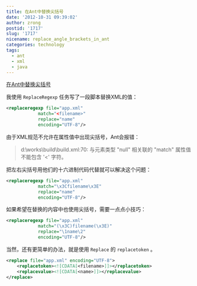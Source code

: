 ```yaml
---
title: 在Ant中替换尖括号
date: '2012-10-31 09:39:02'
author: zrong
postid: '1717'
slug: '1717'
nicename: replace_angle_brackets_in_ant
categories: technology
tags:
  - ant
  - xml
  - java
---
```


[在Ant中替换尖括号](https://blog.zengrong.net/post/1717.html)

我使用 `ReplaceRegexp` 任务写了一段脚本替换XML的值：

``` xml
<replaceregexp file="app.xml"
			match="<filename>"
			replace="name"
			encoding="UTF-8"/>
```

由于XML规范不允许在属性值中出现尖括号，Ant会报错：

> d:\works\build\build.xml:70: 与元素类型 "null" 相关联的 "match" 属性值不能包含 '<' 字符。

把左右尖括号用他们的十六进制代码代替就可以解决这个问题：

``` xml
<replaceregexp file="app.xml"
			match="\x3Cfilename\x3E"
			replace="name"
			encoding="UTF-8"/>
```

如果希望在替换的内容中也使用尖括号，需要一点点小技巧：

``` xml
<replaceregexp file="app.xml"
			match="(\x3C)filename(\x3E)"
			replace="\1name\2"
			encoding="UTF-8"/>
```

当然，还有更简单的办法，就是使用 `Replace` 的 `replacetoken` 。

``` xml
<replace file="app.xml" encoding="UTF-8">
	<replacetoken><![CDATA[<filename>]]></replacetoken>
	<replacevalue><![CDATA[<name>]]></replacevalue>
</replace>
```
